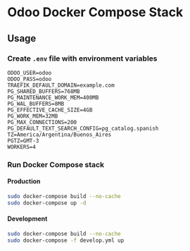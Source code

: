 # Odoo Docker Compose Stack

## Usage

### Create `.env` file with environment variables

```text
ODOO_USER=odoo
ODOO_PASS=odoo
TRAEFIK_DEFAULT_DOMAIN=example.com
PG_SHARED_BUFFERS=768MB
PG_MAINTENANCE_WORK_MEM=400MB
PG_WAL_BUFFERS=8MB
PG_EFFECTIVE_CACHE_SIZE=4GB
PG_WORK_MEM=32MB
PG_MAX_CONNECTIONS=200
PG_DEFAULT_TEXT_SEARCH_CONFIG=pg_catalog.spanish
TZ=America/Argentina/Buenos_Aires
PGTZ=GMT-3
WORKERS=4
```

### Run Docker Compose stack

#### Production

```bash
sudo docker-compose build --no-cache
sudo docker-compose up -d
```

#### Development

```bash
sudo docker-compose build --no-cache
sudo docker-compose -f develop.yml up
```
